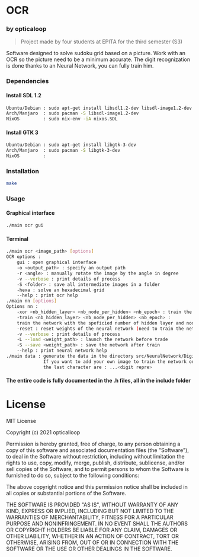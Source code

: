 # OCR
### by opticaloop

> Project made by four students at EPITA for the third semester (S3)

Software designed to solve sudoku grid based on a picture.
Work with an OCR so the picture need to be a minimum accurate.
The digit recognization is done thanks to an Neural Network, you can fully train him.

### Dependencies
#### Install SDL 1.2
```sh
Ubuntu/Debian : sudo apt-get install libsdl1.2-dev libsdl-image1.2-dev 
Arch/Manjaro  : sudo pacman -S libsdl-image1.2-dev
NixOS         : sudo nix-env -iA nixos.SDL
```

#### Install GTK 3
```sh
Ubuntu/Debian : sudo apt-get install libgtk-3-dev
Arch/Manjaro  : sudo pacman -S libgtk-3-dev
NixOS         :
```

### Installation

```sh
make
```

### Usage

#### Graphical interface
```sh
./main ocr gui
```

#### Terminal
```sh
./main ocr <image_path> [options]
OCR options : 
    gui : open graphical interface
    -o <output_path> : specify an output path
    -r <angle> : manually rotate the image by the angle in degree
    -v --verbose : print details of process
    -S <folder> : save all intermediate images in a folder
    -hexa : solve an hexadecimal grid
    --help : print ocr help
./main nn [options]
Options nn :
    -xor <nb_hidden_layer> <nb_node_per_hidden> <nb_epoch> : train the neural network on the xor function epoch time
    -train <nb_hidden_layer> <nb_node_per_hidden> <nb_epoch> :
    train the network with the speficied number of hidden layer and node per hidden layer epoch time
    -reset : reset weights of the neural network (need to train the network after doing that)
    -v --verbose : print details of process
    -L --load <weight_path> : launch the network before trade
    -S --save <weight_path> : save the network after train
    --help : print neural network help
./main data : generate the data in the directory src/NeuralNetwork/Digits-Only/
              If you want to add your own image to train the network on, make sure 
              the last character are : ...<digit repre>
```

#### The entire code is fully documented in the .h files, all in the include folder

# License
MIT License

Copyright (c) 2021 opticalloop

Permission is hereby granted, free of charge, to any person obtaining a copy
of this software and associated documentation files (the "Software"), to deal
in the Software without restriction, including without limitation the rights
to use, copy, modify, merge, publish, distribute, sublicense, and/or sell
copies of the Software, and to permit persons to whom the Software is
furnished to do so, subject to the following conditions:

The above copyright notice and this permission notice shall be included in all
copies or substantial portions of the Software.

THE SOFTWARE IS PROVIDED "AS IS", WITHOUT WARRANTY OF ANY KIND, EXPRESS OR
IMPLIED, INCLUDING BUT NOT LIMITED TO THE WARRANTIES OF MERCHANTABILITY,
FITNESS FOR A PARTICULAR PURPOSE AND NONINFRINGEMENT. IN NO EVENT SHALL THE
AUTHORS OR COPYRIGHT HOLDERS BE LIABLE FOR ANY CLAIM, DAMAGES OR OTHER
LIABILITY, WHETHER IN AN ACTION OF CONTRACT, TORT OR OTHERWISE, ARISING FROM,
OUT OF OR IN CONNECTION WITH THE SOFTWARE OR THE USE OR OTHER DEALINGS IN THE
SOFTWARE.
